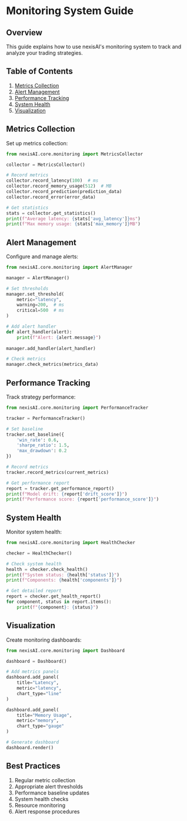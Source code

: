 # Monitoring System Guide

## Overview

This guide explains how to use nexisAI's monitoring system to track and analyze your trading strategies.

## Table of Contents

1. [Metrics Collection](#metrics-collection)
2. [Alert Management](#alert-management)
3. [Performance Tracking](#performance-tracking)
4. [System Health](#system-health)
5. [Visualization](#visualization)

## Metrics Collection

Set up metrics collection:

```python
from nexisAI.core.monitoring import MetricsCollector

collector = MetricsCollector()

# Record metrics
collector.record_latency(100)  # ms
collector.record_memory_usage(512)  # MB
collector.record_prediction(prediction_data)
collector.record_error(error_data)

# Get statistics
stats = collector.get_statistics()
print(f"Average latency: {stats['avg_latency']}ms")
print(f"Max memory usage: {stats['max_memory']}MB")
```

## Alert Management

Configure and manage alerts:

```python
from nexisAI.core.monitoring import AlertManager

manager = AlertManager()

# Set thresholds
manager.set_threshold(
    metric="latency",
    warning=200,  # ms
    critical=500  # ms
)

# Add alert handler
def alert_handler(alert):
    print(f"Alert: {alert.message}")
    
manager.add_handler(alert_handler)

# Check metrics
manager.check_metrics(metrics_data)
```

## Performance Tracking

Track strategy performance:

```python
from nexisAI.core.monitoring import PerformanceTracker

tracker = PerformanceTracker()

# Set baseline
tracker.set_baseline({
    'win_rate': 0.6,
    'sharpe_ratio': 1.5,
    'max_drawdown': 0.2
})

# Record metrics
tracker.record_metrics(current_metrics)

# Get performance report
report = tracker.get_performance_report()
print(f"Model drift: {report['drift_score']}")
print(f"Performance score: {report['performance_score']}")
```

## System Health

Monitor system health:

```python
from nexisAI.core.monitoring import HealthChecker

checker = HealthChecker()

# Check system health
health = checker.check_health()
print(f"System status: {health['status']}")
print(f"Components: {health['components']}")

# Get detailed report
report = checker.get_health_report()
for component, status in report.items():
    print(f"{component}: {status}")
```

## Visualization

Create monitoring dashboards:

```python
from nexisAI.core.monitoring import Dashboard

dashboard = Dashboard()

# Add metrics panels
dashboard.add_panel(
    title="Latency",
    metric="latency",
    chart_type="line"
)

dashboard.add_panel(
    title="Memory Usage",
    metric="memory",
    chart_type="gauge"
)

# Generate dashboard
dashboard.render()
```

## Best Practices

1. Regular metric collection
2. Appropriate alert thresholds
3. Performance baseline updates
4. System health checks
5. Resource monitoring
6. Alert response procedures 